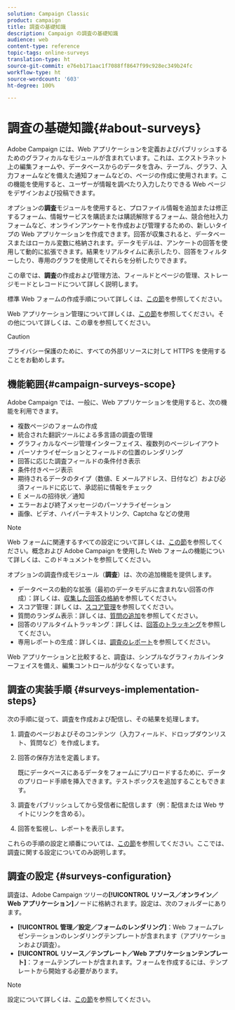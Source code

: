 ```yaml
---
solution: Campaign Classic
product: campaign
title: 調査の基礎知識
description: Campaign の調査の基礎知識
audience: web
content-type: reference
topic-tags: online-surveys
translation-type: ht
source-git-commit: e76eb171aac1f7088ff8647f99c928ec349b24fc
workflow-type: ht
source-wordcount: '603'
ht-degree: 100%

---
```



# 調査の基礎知識{#about-surveys}

Adobe Campaign には、Web アプリケーションを定義およびパブリッシュするためのグラフィカルなモジュールが含まれています。これは、エクストラネット上の編集フォームや、データベースからのデータを含み、テーブル、グラフ、入力フォームなどを備えた通知フォームなどの、ページの作成に使用されます。この機能を使用すると、ユーザーが情報を調べたり入力したりできる Web ページをデザインおよび投稿できます。

オプションの&#x200B;**調査**&#x200B;モジュールを使用すると、プロファイル情報を追加または修正するフォーム、情報サービスを購読または購読解除するフォーム、競合他社入力フォームなど、オンラインアンケートを作成および管理するための、新しいタイプの Web アプリケーションを作成できます。回答が収集されると、データベースまたはローカル変数に格納されます。データモデルは、アンケートの回答を使用して動的に拡張できます。結果をリアルタイムに表示したり、回答をフィルターしたり、専用のグラフを使用してそれらを分析したりできます。

この章では、**調査**&#x200B;の作成および管理方法、フィールドとページの管理、ストレージモードとレコードについて詳しく説明します。

標準 Web フォームの作成手順について詳しくは、[この節](../../web/using/about-web-forms.md)を参照してください。

Web アプリケーション管理について詳しくは、[この節](../../web/using/about-web-applications.md)を参照してください。その他について詳しくは、この章を参照してください。

>[!CAUTION]
>
>プライバシー保護のために、すべての外部リソースに対して HTTPS を使用することをお勧めします。

## 機能範囲{#campaign-surveys-scope}

Adobe Campaign では、一般に、Web アプリケーションを使用すると、次の機能を利用できます。

* 複数ページのフォームの作成
* 統合された翻訳ツールによる多言語の調査の管理
* グラフィカルなページ管理インターフェイス、複数列のページレイアウト
* パーソナライゼーションとフィールドの位置のレンダリング
* 回答に応じた調査フィールドの条件付き表示
* 条件付きページ表示
* 期待されるデータのタイプ（数値、E メールアドレス、日付など）および必須フィールドに応じて、承認前に情報をチェック
* E メールの招待状／通知
* エラーおよび終了メッセージのパーソナライゼーション
* 画像、ビデオ、ハイパーテキストリンク、Captcha などの使用

>[!NOTE]
>
>Web フォームに関連するすべての設定について詳しくは、[この節](../../web/using/about-web-forms.md)を参照してください。概念および Adobe Campaign を使用した Web フォームの機能について詳しくは、このドキュメントを参照してください。

オプションの調査作成モジュール（**調査**）は、次の追加機能を提供します。

* データベースの動的な拡張（最初のデータモデルに含まれない回答の作成）：詳しくは、[収集した回答の格納](../../web/using/managing-answers.md#storing-collected-answers)を参照してください。
* スコア管理：詳しくは、[スコア管理](../../web/using/managing-answers.md#score-management)を参照してください。
* 質問のランダム表示：詳しくは、[質問の追加](../../web/using/building-a-survey.md#adding-questions)を参照してください。
* 回答のリアルタイムトラッキング：詳しくは、[回答のトラッキング](../../web/using/publish--track-and-use-collected-data.md#response-tracking)を参照してください。
* 専用レポートの生成：詳しくは、[調査のレポート](../../web/using/publish--track-and-use-collected-data.md#reports-on-surveys)を参照してください。

Web アプリケーションと比較すると、調査は、シンプルなグラフィカルインターフェイスを備え、編集コントロールが少なくなっています。

## 調査の実装手順 {#surveys-implementation-steps}

次の手順に従って、調査を作成および配信し、その結果を処理します。

1. 調査のページおよびそのコンテンツ（入力フィールド、ドロップダウンリスト、質問など）を作成します。
1. 回答の保存方法を定義します。

   既にデータベースにあるデータをフォームにプリロードするために、データのプリロード手順を挿入できます。テストボックスを追加することもできます。

1. 調査をパブリッシュしてから受信者に配信します（例：配信または Web サイトにリンクを含める）。
1. 回答を監視し、レポートを表示します。

これらの手順の設定と順番については、[この節](../../web/using/about-web-forms.md)を参照してください。ここでは、調査に関する設定についてのみ説明します。

## 調査の設定 {#surveys-configuration}

調査は、Adobe Campaign ツリーの&#x200B;**[!UICONTROL リソース／オンライン／Web アプリケーション]**&#x200B;ノードに格納されます。設定は、次のフォルダーにあります。

* **[!UICONTROL 管理／設定／フォームのレンダリング]**：Web フォームプレゼンテーションのレンダリングテンプレートが含まれます（アプリケーションおよび調査）。
* **[!UICONTROL リソース／テンプレート／Web アプリケーションテンプレート]**：フォームテンプレートが含まれます。フォームを作成するには、テンプレートから開始する必要があります。

>[!NOTE]
>
>設定について詳しくは、[この節](../../web/using/about-web-forms.md)を参照してください。

